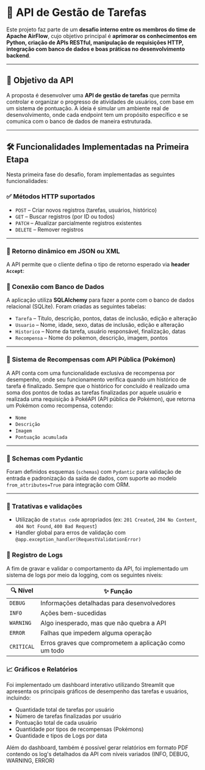 # 🚀 API de Gestão de Tarefas

Este projeto faz parte de um **desafio interno entre os membros do time de Apache AirFlow**, cujo objetivo principal é **aprimorar os conhecimentos em Python, criação de APIs RESTful, manipulação de requisições HTTP, integração com banco de dados e boas práticas no desenvolvimento backend**.

---

## 📌 Objetivo da API

A proposta é desenvolver uma **API de gestão de tarefas** que permita controlar e organizar o progresso de atividades de usuários, com base em um sistema de pontuação. A ideia é simular um ambiente real de desenvolvimento, onde cada endpoint tem um propósito específico e se comunica com o banco de dados de maneira estruturada.

---

## 🛠️ Funcionalidades Implementadas na Primeira Etapa

Nesta primeira fase do desafio, foram implementadas as seguintes funcionalidades:

### ✅ Métodos HTTP suportados

* `POST` – Criar novos registros (tarefas, usuários, histórico)
* `GET` – Buscar registros (por ID ou todos)
* `PATCH` – Atualizar parcialmente registros existentes
* `DELETE` – Remover registros

---

### 🔁 Retorno dinâmico em JSON ou XML

A API permite que o cliente defina o tipo de retorno esperado via **header `Accept`**:

### 🧩 Conexão com Banco de Dados

A aplicação utiliza **SQLAlchemy** para fazer a ponte com o banco de dados relacional (SQLite). Foram criadas as seguintes tabelas:

* `Tarefa` – Título, descrição, pontos, datas de inclusão, edição e alteração
* `Usuario` – Nome, idade, sexo, datas de inclusão, edição e alteração
* `Historico` – Nome da tarefa, usuário responsável, finalização, datas
* `Recompensa` – Nome do pokemon, descrição, imagem, pontos

---

### 🎁 Sistema de Recompensas com API Pública (Pokémon)

A API conta com uma funcionalidade exclusiva de recompensa por desempenho, onde seu funcionamento verifica quando um histórico de tarefa é finalizado.
Sempre que o histórico for concluído é realizado uma soma dos pontos de todas as tarefas finalizadas por aquele usuário e realizada uma requisição à PokéAPI (API pública de Pokémon), que retorna um Pokémon como recompensa, cotendo:
* `Nome`
* `Descrição`
* `Imagem`
* `Pontuação acumulada`

---

### 🧱 Schemas com Pydantic

Foram definidos esquemas (`schemas`) com `Pydantic` para validação de entrada e padronização da saída de dados, com suporte ao modelo `from_attributes=True` para integração com ORM.

---

### 🧪 Tratativas e validações

* Utilização de `status code` apropriados (ex: `201 Created`, `204 No Content`, `404 Not Found`, `400 Bad Request`)
* Handler global para erros de validação com `@app.exception_handler(RequestValidationError)`

### 🧾 Registro de Logs
A fim de gravar e validar o comportamento da API, foi implementado um sistema de logs por meio da logging, com os seguintes niveis:

| 🔍 **Nível** | ✨ **Função**                                                                 |
|--------------|-------------------------------------------------------------------------------|
| `DEBUG`      | Informações detalhadas para desenvolvedores                                  |
| `INFO`       | Ações bem-sucedidas                                                          |
| `WARNING`    | Algo inesperado, mas que não quebra a API                                     |
| `ERROR`      | Falhas que impedem alguma operação                                            |
| `CRITICAL`   | Erros graves que comprometem a aplicação como um todo                         |

### 📈 Gráficos e Relatórios

Foi implementado um dashboard interativo utilizando Streamlit que apresenta os principais gráficos de desempenho das tarefas e usuários, incluindo:

* Quantidade total de tarefas por usuário
* Número de tarefas finalizadas por usuário
* Pontuação total de cada usuário
* Quantidade por tipos de recompensas (Pokémons)
* Quantidade e tipos de Logs por data

Além do dashboard, também é possível gerar relatórios em formato PDF contendo os log's detalhados da API com níveis variados (INFO, DEBUG, WARNING, ERROR)
